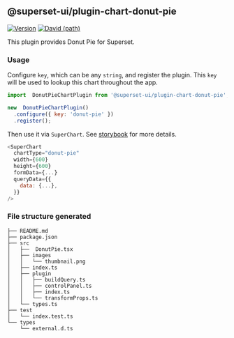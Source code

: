 ## @superset-ui/plugin-chart-donut-pie

[![Version](https://img.shields.io/npm/v/@superset-ui/plugin-chart-donut-pie.svg?style=flat-square)](https://img.shields.io/npm/v/@superset-ui/plugin-chart-donut-pie.svg?style=flat-square)
[![David (path)](https://img.shields.io/david/apache-superset/superset-ui.svg?path=packages%2Fsuperset-ui-plugin-chart-donut-pie&style=flat-square)](https://david-dm.org/apache-superset/superset-ui?path=packages/superset-ui-plugin-chart-donut-pie)

This plugin provides Donut Pie for Superset.

### Usage

Configure `key`, which can be any `string`, and register the plugin. This `key` will be used to lookup this chart throughout the app.

```js
import  DonutPieChartPlugin from '@superset-ui/plugin-chart-donut-pie';

new  DonutPieChartPlugin()
  .configure({ key: 'donut-pie' })
  .register();
```

Then use it via `SuperChart`. See [storybook](https://apache-superset.github.io/superset-ui/?selectedKind=plugin-chart-donut-pie) for more details.

```js
<SuperChart
  chartType="donut-pie"
  width={600}
  height={600}
  formData={...}
  queryData={{
    data: {...},
  }}
/>
```

### File structure generated

```
├── README.md
├── package.json
├── src
│   ├──  DonutPie.tsx
│   ├── images
│   │   └── thumbnail.png
│   ├── index.ts
│   ├── plugin
│   │   ├── buildQuery.ts
│   │   ├── controlPanel.ts
│   │   ├── index.ts
│   │   └── transformProps.ts
│   └── types.ts
├── test
│   └── index.test.ts
└── types
    └── external.d.ts
```